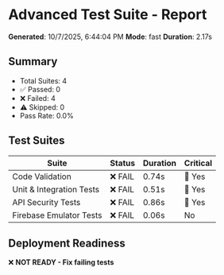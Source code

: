 # Advanced Test Suite - Report

**Generated**: 10/7/2025, 6:44:04 PM
**Mode**: fast
**Duration**: 2.17s

## Summary

- Total Suites: 4
- ✅ Passed: 0
- ❌ Failed: 4
- ⚠️  Skipped: 0
- Pass Rate: 0.0%

## Test Suites

| Suite | Status | Duration | Critical |
|-------|--------|----------|----------|
| Code Validation | ❌ FAIL | 0.74s | 🚨 Yes |
| Unit & Integration Tests | ❌ FAIL | 0.51s | 🚨 Yes |
| API Security Tests | ❌ FAIL | 0.86s | 🚨 Yes |
| Firebase Emulator Tests | ❌ FAIL | 0.06s | No |

## Deployment Readiness

❌ **NOT READY - Fix failing tests**

